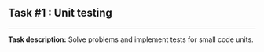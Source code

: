 ## Task #1 : Unit testing

<hr>

**Task description:** 
Solve problems and implement tests for small code units.

